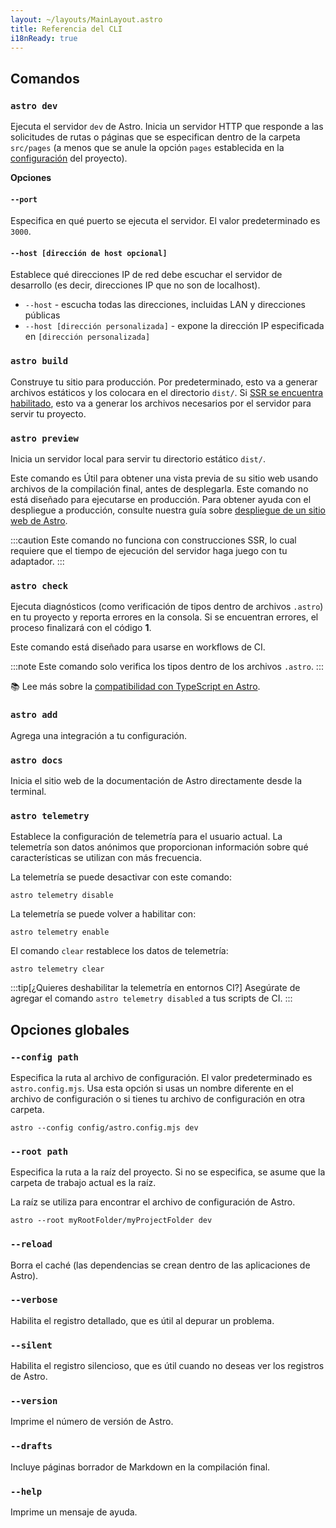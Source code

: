 ```yaml
---
layout: ~/layouts/MainLayout.astro
title: Referencia del CLI
i18nReady: true
---
```


## Comandos

### `astro dev`

Ejecuta el servidor `dev` de Astro. Inicia un servidor HTTP que responde a las solicitudes de rutas o páginas que se especifican dentro de la carpeta `src/pages` (a menos que se anule la opción `pages` establecida en la [configuración](/es/reference/configuration-reference/) del proyecto).

**Opciones**

#### `--port`

Especifica en qué puerto se ejecuta el servidor. El valor predeterminado es `3000`.

#### `--host [dirección de host opcional]`

Establece qué direcciones IP de red debe escuchar el servidor de desarrollo (es decir, direcciones IP que no son de localhost).
- `--host` - escucha todas las direcciones, incluidas LAN y direcciones públicas
- `--host [dirección personalizada]` - expone la dirección IP especificada en `[dirección personalizada]`

### `astro build`

Construye tu sitio para producción. Por predeterminado, esto va a generar archivos estáticos y los colocara en el directorio `dist/`. Si [SSR se encuentra habilitado](/es/guides/server-side-rendering/), esto va a generar los archivos necesarios por el servidor para servir tu proyecto.

### `astro preview`

Inicia un servidor local para servir tu directorio estático `dist/`.

Este comando es Útil para obtener una vista previa de su sitio web usando archivos de la compilación final, antes de desplegarla. Este comando no está diseñado para ejecutarse en producción. Para obtener ayuda con el despliegue a producción, consulte nuestra guía sobre [despliegue de un sitio web de Astro](/es/guides/deploy/).

:::caution
Este comando no funciona con construcciones SSR, lo cual requiere que el tiempo de ejecución del servidor haga juego con tu adaptador.
:::

### `astro check`

Ejecuta diagnósticos (como verificación de tipos dentro de archivos `.astro`) en tu proyecto y reporta errores en la consola. Si se encuentran errores, el proceso finalizará con el código **1**.

Este comando está diseñado para usarse en  workflows de CI.

:::note
Este comando solo verifica los tipos dentro de los archivos `.astro`.
:::

📚 Lee más sobre la [compatibilidad con TypeScript en Astro](/es/guides/typescript/).

### `astro add`

Agrega una integración a tu configuración.

### `astro docs`

Inicia el sitio web de la documentación de Astro directamente desde la terminal.

### `astro telemetry`

Establece la configuración de telemetría para el usuario actual. La telemetría son datos anónimos que proporcionan información sobre qué características se utilizan con más frecuencia.

La telemetría se puede desactivar con este comando:

```shell
astro telemetry disable
```

La telemetría se puede volver a habilitar con:

```shell
astro telemetry enable
```

El comando `clear` restablece los datos de telemetría:

```shell
astro telemetry clear
```

:::tip[¿Quieres deshabilitar la telemetría en entornos CI?]
Asegúrate de agregar el comando `astro telemetry disabled` a tus scripts de CI.
:::

## Opciones globales

### `--config path`

Especifica la ruta al archivo de configuración. El valor predeterminado es `astro.config.mjs`. Usa esta opción si usas un nombre diferente en el archivo de configuración o si tienes tu archivo de configuración en otra carpeta.

```shell
astro --config config/astro.config.mjs dev
```

### `--root path`

Especifica la ruta a la raíz del proyecto. Si no se especifica, se asume que la carpeta de trabajo actual es la raíz.

La raíz se utiliza para encontrar el archivo de configuración de Astro.

```shell
astro --root myRootFolder/myProjectFolder dev
```

### `--reload`

Borra el caché (las dependencias se crean dentro de las aplicaciones de Astro).

### `--verbose`

Habilita el registro detallado, que es útil al depurar un problema.

### `--silent`

Habilita el registro silencioso, que es útil cuando no deseas ver los registros de Astro.

### `--version`

Imprime el número de versión de Astro.

### `--drafts`

Incluye páginas borrador de Markdown en la compilación final.

### `--help`

Imprime un mensaje de ayuda.
